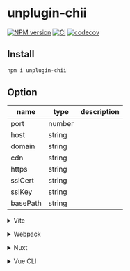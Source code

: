 # unplugin-chii

[![NPM version](https://img.shields.io/npm/v/unplugin-chii?color=a1b858&label=)](https://www.npmjs.com/package/unplugin-chii) [![CI](https://github.com/Binbiubiubiu/unplugin-chii/actions/workflows/ci.yml/badge.svg)](https://github.com/Binbiubiubiu/unplugin-chii/actions/workflows/ci.yml) [![codecov](https://codecov.io/gh/Binbiubiubiu/unplugin-chii/branch/main/graph/badge.svg?token=lN8p3F3hYN)](https://codecov.io/gh/Binbiubiubiu/unplugin-chii)

## Install

```bash
npm i unplugin-chii
```

## Option

| name     | type   | description |
| -------- | ------ | ----------- |
| port     | number |             |
| host     | string |             |
| domain   | string |             |
| cdn      | string |             |
| https    | string |             |
| sslCert  | string |             |
| sslKey   | string |             |
| basePath | string |             |

<details>
<summary>Vite</summary><br>

```ts
// vite.config.ts
import Starter from 'unplugin-chii/vite'

export default defineConfig({
  plugins: [
    Starter({
      /* options */
    }),
  ],
})
```

Example: [`vite-playground/`](https://github.com/Binbiubiubiu/unplugin-chii/tree/main/vite-playground)

<br></details>

<details>
<summary>Webpack</summary><br>

> You need to set `WEBPACK_SERVE` environment variable to non-falsy

```ts
// webpack.config.js
const HtmlWebpackPlugin = require('html-webpack-plugin')

module.exports = {
  /* ... */
  plugins: [
    new HtmlWebpackPlugin({
      template: 'index.html',
    }),
    require('unplugin-chii/webpack')({
      /* options */
    }),
  ],
}
```

Example: [`webpack-playground/`](https://github.com/Binbiubiubiu/unplugin-chii/tree/main/webpack-playground/)

<br></details>

<details>
<summary>Nuxt</summary><br>

```ts
// nuxt.config.js
export default {
  buildModules: [
    [
      'unplugin-chii/nuxt',
      {
        /* options */
      },
    ],
  ],
}
```

> This module works for both Nuxt 2 and [Nuxt Vite](https://github.com/nuxt/vite)

<br></details>

<details>
<summary>Vue CLI</summary><br>

```ts
// vue.config.js
module.exports = {
  configureWebpack: {
    plugins: [
      require('unplugin-chii/webpack')({
        /* options */
      }),
    ],
  },
}
```

<br></details>
